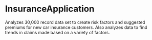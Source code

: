 # InsuranceApplication
Analyzes 30,000 record data set to create risk factors and suggested premiums for new car insurance customers.
Also analyzes data to find trends in claims made based on a variety of factors.
